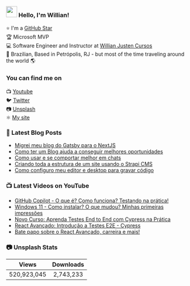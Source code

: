 ### <img src="https://media.giphy.com/media/hvRJCLFzcasrR4ia7z/giphy.gif" width="30px"> Hello, I'm Willian!

⭐ I'm a [GitHub Star](https://stars.github.com/profiles/willianjusten/) <br>
🏆 Microsoft MVP <br>
💻 Software Engineer and Instructor at [Willian Justen Cursos](https://willianjusten.com.br/cursos) <br>
🏡 Brazilian, Based in Petrópolis, RJ - but most of the time traveling around the world 🌎

### You can find me on

📺 [Youtube](https://www.youtube.com/WillianJustenCursos/?sub_confirmation=1) <br>
🐦 [Twitter](https://twitter.com/Willian_justen) <br>
📷 [Unsplash](https://unsplash.com/@willianjusten) <br>
⚛️ [My site](https://willianjusten.com.br) <br>

### 📕 Latest Blog Posts

<!-- BLOG:START -->
- [Migrei meu blog do Gatsby para o NextJS](https://willianjusten.com.br/posts/migrei-meu-blog-do-gatsby-para-o-nextjs)
- [Como ter um Blog ajuda a conseguir melhores oportunidades](https://willianjusten.com.br/posts/como-ter-um-blog-ajuda-a-conseguir-oportunidades)
- [Como usar e se comportar melhor em chats](https://willianjusten.com.br/posts/como-usar-e-se-comportar-melhor-em-chats)
- [Criando toda a estrutura de um site usando o Strapi CMS](https://willianjusten.com.br/posts/criando-toda-a-estrutura-de-um-site-usando-o-strapi-cms)
- [Como configuro meu editor e desktop para gravar código](https://willianjusten.com.br/posts/como-configuro-meu-editor-e-desktop-para-gravar-codigo)
<!-- BLOG:END -->

### 📺 Latest Videos on YouTube

<!-- YOUTUBE:START -->
- [GitHub Copilot - O que é? Como funciona? Testando na prática!](https://www.youtube.com/watch?v=EGiXsfyBST8)
- [Windows 11 - Como instalar? O que mudou? Minhas primeiras impressões](https://www.youtube.com/watch?v=9OEyNgKwMzs)
- [Novo Curso: Aprenda Testes End to End com Cypress na Prática](https://www.youtube.com/watch?v=ePXUbsbBjLY)
- [React Avançado: Introdução a Testes E2E - Cypress](https://www.youtube.com/watch?v=Q65giR7gJ_Y)
- [Bate papo sobre o React Avançado, carreira e mais!](https://www.youtube.com/watch?v=0xorZCicpIU)
<!-- YOUTUBE:END -->

### 📷 Unsplash Stats

<!-- UNSPLASH-STATS:START -->
| **Views**         | **Downloads**        |
|:-----------------:|:--------------------:|
|520,923,045   | 2,743,233 |
<!-- UNSPLASH-STATS:END -->
